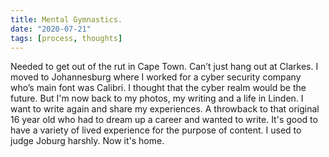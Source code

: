 ```yaml
---
title: Mental Gymnastics.
date: "2020-07-21"
tags: [process, thoughts]
---
```


Needed to get out of the rut in Cape Town. Can’t just hang out at Clarkes. I moved to Johannesburg where I worked for a cyber security company who’s main font was Calibri. I thought that the cyber realm would be the future. But I'm now back to my photos, my writing and a life in Linden. I want to write again and share my experiences. A throwback to that original 16 year old who had to dream up a career and wanted to write. It's good to have a variety of lived experience for the purpose of content. I used to judge Joburg harshly. Now it's home.
